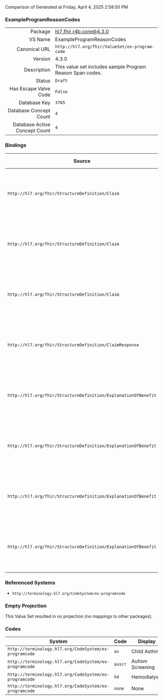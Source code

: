 Comparison of 
Generated at Friday, April 4, 2025 2:58:50 PM

### ExampleProgramReasonCodes

|      |     |
| ---: | --- |
| Package | hl7.fhir.r4b.core@4.3.0 |
| VS Name | ExampleProgramReasonCodes |
| Canonical URL | `http://hl7.org/fhir/ValueSet/ex-program-code` |
| Version | 4.3.0 |
| Description | This value set includes sample Program Reason Span codes. |
| Status | `Draft` |
| Has Escape Valve Code | `False` |
| Database Key | `3765` |
| Database Concept Count | `4` |
| Database Active Concept Count | `4` |
### Bindings

| Source | Element | Binding | Strength | Element Short |
| ------ | ------- | ------- | -------- | ------------- |
| `http://hl7.org/fhir/StructureDefinition/Claim` | `Claim.item.programCode` | `http://hl7.org/fhir/ValueSet/ex-program-code` | `Example` | Program the product or service is provided under |
| `http://hl7.org/fhir/StructureDefinition/Claim` | `Claim.item.detail.programCode` | `http://hl7.org/fhir/ValueSet/ex-program-code` | `Example` | Program the product or service is provided under |
| `http://hl7.org/fhir/StructureDefinition/Claim` | `Claim.item.detail.subDetail.programCode` | `http://hl7.org/fhir/ValueSet/ex-program-code` | `Example` | Program the product or service is provided under |
| `http://hl7.org/fhir/StructureDefinition/ClaimResponse` | `ClaimResponse.addItem.programCode` | `http://hl7.org/fhir/ValueSet/ex-program-code` | `Example` | Program the product or service is provided under |
| `http://hl7.org/fhir/StructureDefinition/ExplanationOfBenefit` | `ExplanationOfBenefit.item.programCode` | `http://hl7.org/fhir/ValueSet/ex-program-code` | `Example` | Program the product or service is provided under |
| `http://hl7.org/fhir/StructureDefinition/ExplanationOfBenefit` | `ExplanationOfBenefit.item.detail.programCode` | `http://hl7.org/fhir/ValueSet/ex-program-code` | `Example` | Program the product or service is provided under |
| `http://hl7.org/fhir/StructureDefinition/ExplanationOfBenefit` | `ExplanationOfBenefit.item.detail.subDetail.programCode` | `http://hl7.org/fhir/ValueSet/ex-program-code` | `Example` | Program the product or service is provided under |
| `http://hl7.org/fhir/StructureDefinition/ExplanationOfBenefit` | `ExplanationOfBenefit.addItem.programCode` | `http://hl7.org/fhir/ValueSet/ex-program-code` | `Example` | Program the product or service is provided under |

### Referenced Systems

* `http://terminology.hl7.org/CodeSystem/ex-programcode`
### Empty Projection

This Value Set resulted in no projection (no mappings to other packages).

### Codes

| System | Code | Display |
| ------ | ---- | ------- |
| `http://terminology.hl7.org/CodeSystem/ex-programcode` | `as` | Child Asthma |
| `http://terminology.hl7.org/CodeSystem/ex-programcode` | `auscr` | Autism Screening |
| `http://terminology.hl7.org/CodeSystem/ex-programcode` | `hd` | Hemodialysis |
| `http://terminology.hl7.org/CodeSystem/ex-programcode` | `none` | None |
